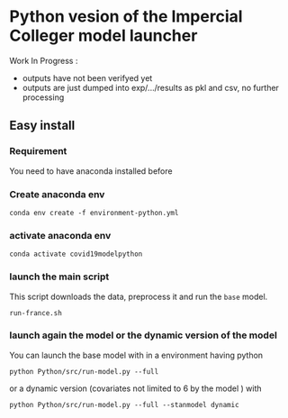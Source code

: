 
# Python vesion of the Impercial Colleger model launcher

Work In Progress : 
* outputs have not been verifyed yet
* outputs are just dumped into exp/.../results as pkl and csv, no further processing


## Easy install

### Requirement
You need to have anaconda installed before

### Create anaconda env

`conda env create -f environment-python.yml`

### activate anaconda env

`conda activate covid19modelpython`

### launch the main script

This script downloads the data, preprocess it and run the `base` model.

`run-france.sh`

### launch again the model or the dynamic version of the model

You can launch the base model with in a environment having python

`python Python/src/run-model.py --full`   

or a dynamic version (covariates not limited to 6 by the model ) with 

`python Python/src/run-model.py --full --stanmodel dynamic`   

